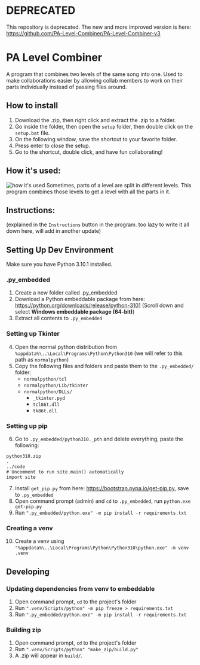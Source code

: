 # DEPRECATED
This repository is deprecated. The new and more improved version is here: https://github.com/PA-Level-Combiner/PA-Level-Combiner-v3

# PA Level Combiner

A program that combines two levels of the same song into one.
Used to make collaborations easier by allowing collab members to work on their parts individually instead of passing files around.

## How to install
1. Download the .zip, then right click and extract the .zip to a folder.
2. Go inside the folder, then open the `setup` folder, then double click on the `setup.bat` file.
3. On the following window, save the shortcut to your favorite folder.
4. Press enter to close the setup.
5. Go to the shortcut, double click, and have fun collaborating!

## How it's used:
![how it's used](https://i.imgur.com/KNIO3u8.png)
Sometimes, parts of a level are split in different levels. This program combines those levels to get a level with all the parts in it.


## Instructions:
(explained in the `Instructions` button in the program. too lazy to write it all down here, will add in another update)



## Setting Up Dev Environment

Make sure you have Python 3.10.1 installed.

### .py_embedded
1. Create a new folder called .py_embedded
2. Download a Python embeddable package from here: https://python.org/downloads/release/python-3101 (Scroll down and select **Windows embeddable package (64-bit)**)
3. Extract all contents to `.py_embedded`

### Setting up Tkinter
4. Open the normal python distribution from `%appdata%\..\Local\Programs\Python\Python310` (we will refer to this path as `normalpython`)
5. Copy the following files and folders and paste them to the `.py_embedded/` folder:
    - `normalpython/tcl`
    - `normalpython/Lib/tkinter`
    - `normalpython/DLLs/`
        - `_tkinter.pyd`
        - `tcl86t.dll`
        - `tk86t.dll`

### Setting up pip
6. Go to `.py_embedded/python310._pth` and delete everything, paste the following:
```
python310.zip
.
../code
# Uncomment to run site.main() automatically
import site
```
7. Install `get_pip.py` from here: https://bootstrap.pypa.io/get-pip.py, save to `.py_embedded`
8. Open command prompt (admin) and `cd` to `.py_embedded`, run `python.exe get-pip.py`
9. Run `".py_embedded/python.exe" -m pip install -r requirements.txt`

### Creating a venv
10. Create a venv using `"%appdata%\..\Local\Programs\Python\Python310\python.exe" -m venv .venv`


## Developing

### Updating dependencies from venv to embeddable
1. Open command prompt, `cd` to the project's folder
2. Run `".venv/Scripts/python" -m pip freeze > requirements.txt`
3. Run `".py_embedded/python.exe" -m pip install -r requirements.txt`

### Building zip
1. Open command prompt, `cd` to the project's folder
2. Run `".venv/Scripts/python" "make_zip/build.py"`
3. A .zip will appear in `build/`.
